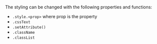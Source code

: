 The styling can be changed with the following properties and functions:

* `.style.<prop>` where prop is the property
* `.cssText`
* `.setAttribute()`
* `.className`
* `.classList`
